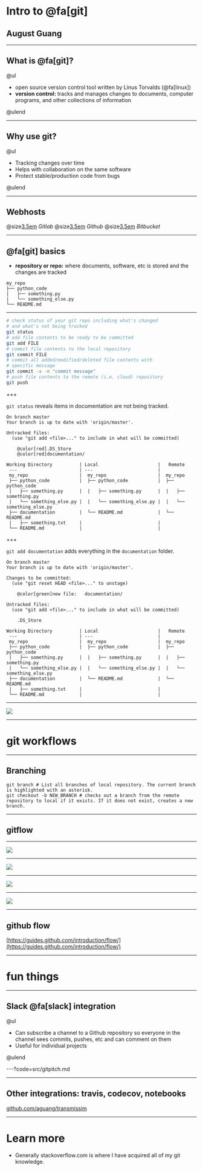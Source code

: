 # Intro to @fa[git]
## August Guang

---

## What is @fa[git]?

@ul

 - open source version control tool written by Linus Torvalds (@fa[linux])
 - **version control:** tracks and manages changes to documents, computer programs, and other collections of information

@ulend

---

## Why use git?

@ul

 * Tracking changes over time
 * Helps with collaboration on the same software
 * Protect stable/production code from bugs

@ulend

---

## Webhosts

@size[3.5em](@fa[gitlab])
*Gitlab*
@size[3.5em](@fa[github])
*Github*
@size[3.5em](@fa[bitbucket])
*Bitbucket*

---

## @fa[git] basics

 * **repository or repo:** where documents, software, etc is stored and the changes are tracked

```text
my_repo
├── python_code
|   ├── something.py
|   └── something_else.py
└── README.md

```

---

```bash
# check status of your git repo including what's changed
# and what's not being tracked
git status
# add file contents to be ready to be committed
git add FILE 
# commit file contents to the local repository
git commit FILE
# commit all added/modified/deleted file contents with
# specific message
git commit -a -m "commit message"
# push file contents to the remote (i.e. cloud) repository
git push 
```

+++

`git status` reveals items in documentation are not being tracked.

```text
On branch master
Your branch is up to date with 'origin/master'.

Untracked files:
  (use "git add <file>..." to include in what will be committed)

	@color[red].DS_Store
	@color[red]documentation/
```

```text
Working Directory          | Local                      |	Remote
 ---                       | ---                        |
 my_repo                   |  my_repo                   |  my_repo 
 ├── python_code           |  ├── python_code           |  ├── python_code
 |   ├── something.py      |  |   ├── something.py      |  |   ├── something.py
 |   └── something_else.py |  |   └── something_else.py |  |   └── something_else.py
 ├── documentation         |  └── README.md             |  └── README.md
 |   ├── something.txt     |                            |
 └── README.md             |                            |
```

+++

`git add documentation` adds everything in the `documentation` folder.

```text
On branch master
Your branch is up to date with 'origin/master'.

Changes to be committed:
  (use "git reset HEAD <file>..." to unstage)

	@color[green]new file:   documentation/

Untracked files:
  (use "git add <file>..." to include in what will be committed)

	.DS_Store
```

```text
Working Directory          | Local                      |	Remote
 ---                       | ---                        |
 my_repo                   |  my_repo                   |  my_repo 
 ├── python_code           |  ├── python_code           |  ├── python_code
 |   ├── something.py      |  |   ├── something.py      |  |   ├── something.py
 |   └── something_else.py |  |   └── something_else.py |  |   └── something_else.py
 ├── documentation         |  └── README.md             |  └── README.md
 |   ├── something.txt     |                            |
 └── README.md             |                            |
```

---

![](img/git-local-remotes.png)

---

# git workflows

---

## Branching

```
git branch # List all branches of local repository. The current branch is highlighted with an asterisk.
git checkout -b NEW_BRANCH # checks out a branch from the remote repository to local if it exists. If it does not exist, creates a new branch.
```

---

## gitflow

---

![](img/gitflow_master_develop.png)

---

![](img/gitflow_feature.png)

---

![](img/gitflow_release.png)

---

![](img/gitflow_hotfix.png)

---

## github flow

[https://guides.github.com/introduction/flow/](https://guides.github.com/introduction/flow/)

---

# fun things

---

## Slack @fa[slack] integration

@ul

 * Can subscribe a channel to a Github repository so everyone in the channel sees commits, pushes, etc and can comment on them
 * Useful for individual projects

@ulend

---?code=src/gitpitch.md

---

## Other integrations: travis, codecov, notebooks

[github.com/aguang/transmissim](github.com/aguang/transmissim)

---

# Learn more

 * Generally stackoverflow.com is where I have acquired all of my git knowledge.